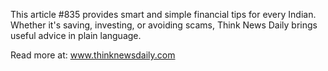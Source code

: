 This article #835 provides smart and simple financial tips for every Indian. Whether it's saving, investing, or avoiding scams, Think News Daily brings useful advice in plain language.

Read more at: www.thinknewsdaily.com